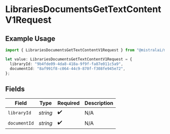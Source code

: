 # LibrariesDocumentsGetTextContentV1Request

## Example Usage

```typescript
import { LibrariesDocumentsGetTextContentV1Request } from "@mistralai/mistralai/models/operations";

let value: LibrariesDocumentsGetTextContentV1Request = {
  libraryId: "9b4fde09-4da8-418a-9f9f-fa87e011c5a9",
  documentId: "8af991f8-c064-44c9-870f-f308fe945e72",
};
```

## Fields

| Field              | Type               | Required           | Description        |
| ------------------ | ------------------ | ------------------ | ------------------ |
| `libraryId`        | *string*           | :heavy_check_mark: | N/A                |
| `documentId`       | *string*           | :heavy_check_mark: | N/A                |